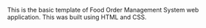 This is the basic template of Food Order Management System web application.
This was built using HTML and CSS.
